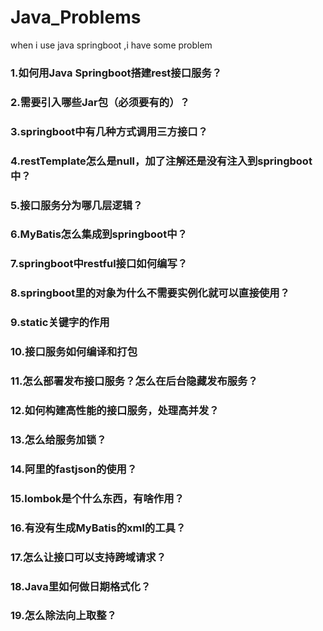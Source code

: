 # Java_Problems
when i use java springboot ,i have some problem



### 1.如何用Java Springboot搭建rest接口服务？

### 2.需要引入哪些Jar包（必须要有的）？

### 3.springboot中有几种方式调用三方接口？

### 4.restTemplate怎么是null，加了注解还是没有注入到springboot中？

### 5.接口服务分为哪几层逻辑？

### 6.MyBatis怎么集成到springboot中？

### 7.springboot中restful接口如何编写？

### 8.springboot里的对象为什么不需要实例化就可以直接使用？

### 9.static关键字的作用

### 10.接口服务如何编译和打包

### 11.怎么部署发布接口服务？怎么在后台隐藏发布服务？

### 12.如何构建高性能的接口服务，处理高并发？

### 13.怎么给服务加锁？

### 14.阿里的fastjson的使用？

### 15.lombok是个什么东西，有啥作用？

### 16.有没有生成MyBatis的xml的工具？

### 17.怎么让接口可以支持跨域请求？

### 18.Java里如何做日期格式化？

### 19.怎么除法向上取整？
